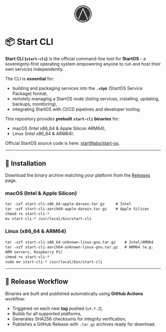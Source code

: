 <p align="center">
  <img src="https://raw.githubusercontent.com/Start9Labs/start-os/refs/heads/master/web/projects/shared/assets/img/icon.png" alt="Project Logo" width="11%">
</p>

# 📦 Start CLI  

**Start CLI (`start-cli`)** is the official command-line tool for **StartOS** - a sovereignty-first operating system empowering anyone to run and host their own services independently.

The CLI is **essential** for:  
- building and packaging services into the **`.s9pk`** (StartOS Service Package) format,  
- remotely managing a StartOS node (listing services, installing, updating, backups, monitoring),  
- integrating StartOS with CI/CD pipelines and developer tooling.  

This repository provides **prebuilt `start-cli` binaries** for:  
- macOS (Intel x86_64 & Apple Silicon ARM64),  
- Linux (Intel x86_64 & ARM64).  

Official StartOS source code is here: [start9labs/start-os](https://github.com/start9labs/start-os).  

---

## 🔧 Installation

Download the binary archive matching your platform from the [Releases](https://github.com/start9Labs/start-cli/releases) page.  

### macOS (Intel & Apple Silicon)
```
tar -xzf start-cli-x86_64-apple-darwin.tar.gz     # Intel
tar -xzf start-cli-aarch64-apple-darwin.tar.gz    # Apple Silicon
chmod +x start-cli-*
mv start-cli-* /usr/local/bin/start-cli
```

### Linux (x86_64 & ARM64)
```
tar -xzf start-cli-x86_64-unknown-linux-gnu.tar.gz    # Intel/AMD64
tar -xzf start-cli-aarch64-unknown-linux-gnu.tar.gz   # ARM64 (e.g. ARM servers, Raspberry Pi)
chmod +x start-cli-*
sudo mv start-cli-* /usr/local/bin/start-cli
```
---

## 🔄 Release Workflow

Binaries are built and published automatically using **GitHub Actions** workflow:  

- Triggered on each new **tag** pushed (`vX.Y.Z`),  
- Builds for all supported platforms,  
- Generates SHA256 checksums for integrity verification,  
- Publishes a GitHub Release with `.tar.gz` archives ready for download.  
